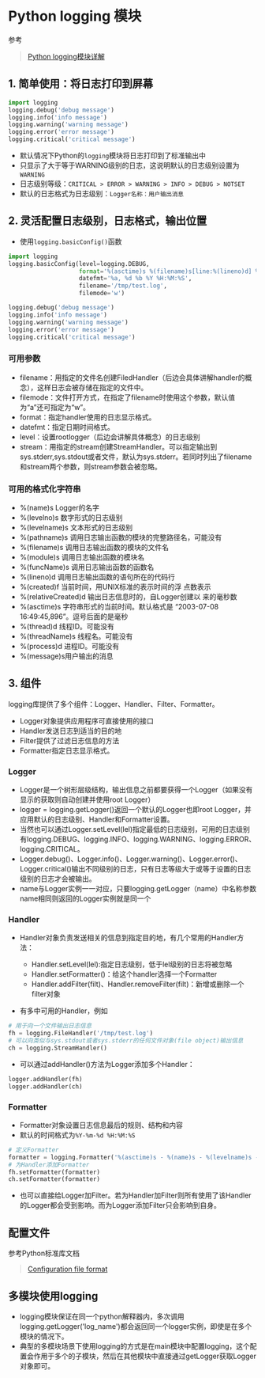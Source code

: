 # Python logging 模块
参考
> [Python logging模块详解](http://blog.csdn.net/zyz511919766/article/details/25136485)


## 1. 简单使用：将日志打印到屏幕
```Python
import logging  
logging.debug('debug message')  
logging.info('info message')  
logging.warning('warning message')  
logging.error('error message')  
logging.critical('critical message')  
```
- 默认情况下Python的`logging`模块将日志打印到了标准输出中
- 只显示了大于等于WARNING级别的日志，这说明默认的日志级别设置为`WARNING`
- 日志级别等级：`CRITICAL > ERROR > WARNING > INFO > DEBUG > NOTSET`
- 默认的日志格式为日志级别：`Logger名称：用户输出消息`

## 2. 灵活配置日志级别，日志格式，输出位置
- 使用`logging.basicConfig()`函数

```python
import logging  
logging.basicConfig(level=logging.DEBUG,  
                    format='%(asctime)s %(filename)s[line:%(lineno)d] %(levelname)s %(message)s',  
                    datefmt='%a, %d %b %Y %H:%M:%S',  
                    filename='/tmp/test.log',  
                    filemode='w')  

logging.debug('debug message')  
logging.info('info message')  
logging.warning('warning message')  
logging.error('error message')  
logging.critical('critical message')
```

### 可用参数
- filename：用指定的文件名创建FiledHandler（后边会具体讲解handler的概念），这样日志会被存储在指定的文件中。
- filemode：文件打开方式，在指定了filename时使用这个参数，默认值为“a”还可指定为“w”。
- format：指定handler使用的日志显示格式。
- datefmt：指定日期时间格式。
- level：设置rootlogger（后边会讲解具体概念）的日志级别
- stream：用指定的stream创建StreamHandler。可以指定输出到sys.stderr,sys.stdout或者文件，默认为sys.stderr。若同时列出了filename和stream两个参数，则stream参数会被忽略。

### 可用的格式化字符串
- %(name)s Logger的名字
- %(levelno)s 数字形式的日志级别
- %(levelname)s 文本形式的日志级别
- %(pathname)s 调用日志输出函数的模块的完整路径名，可能没有
- %(filename)s 调用日志输出函数的模块的文件名
- %(module)s 调用日志输出函数的模块名
- %(funcName)s 调用日志输出函数的函数名
- %(lineno)d 调用日志输出函数的语句所在的代码行
- %(created)f 当前时间，用UNIX标准的表示时间的浮 点数表示
- %(relativeCreated)d 输出日志信息时的，自Logger创建以 来的毫秒数
- %(asctime)s 字符串形式的当前时间。默认格式是 “2003-07-08 16:49:45,896”。逗号后面的是毫秒
- %(thread)d 线程ID。可能没有
- %(threadName)s 线程名。可能没有
- %(process)d 进程ID。可能没有
- %(message)s用户输出的消息

## 3. 组件
logging库提供了多个组件：Logger、Handler、Filter、Formatter。
- Logger对象提供应用程序可直接使用的接口
- Handler发送日志到适当的目的地
- Filter提供了过滤日志信息的方法
- Formatter指定日志显示格式。

### Logger

- Logger是一个树形层级结构，输出信息之前都要获得一个Logger（如果没有显示的获取则自动创建并使用root Logger）
- logger = logging.getLogger()返回一个默认的Logger也即root Logger，并应用默认的日志级别、Handler和Formatter设置。
- 当然也可以通过Logger.setLevel(lel)指定最低的日志级别，可用的日志级别有logging.DEBUG、logging.INFO、logging.WARNING、logging.ERROR、logging.CRITICAL。
- Logger.debug()、Logger.info()、Logger.warning()、Logger.error()、Logger.critical()输出不同级别的日志，只有日志等级大于或等于设置的日志级别的日志才会被输出。
- name与Logger实例一一对应，只要logging.getLogger（name）中名称参数name相同则返回的Logger实例就是同一个

### Handler
- Handler对象负责发送相关的信息到指定目的地，有几个常用的Handler方法：
  - Handler.setLevel(lel):指定日志级别，低于lel级别的日志将被忽略
  - Handler.setFormatter()：给这个handler选择一个Formatter
  - Handler.addFilter(filt)、Handler.removeFilter(filt)：新增或删除一个filter对象

- 有多中可用的Handler，例如
```python
# 用于向一个文件输出日志信息
fh = logging.FileHandler('/tmp/test.log')
# 可以向类似与sys.stdout或者sys.stderr的任何文件对象(file object)输出信息
ch = logging.StreamHandler()
```

- 可以通过addHandler()方法为Logger添加多个Handler：
```python
logger.addHandler(fh)  
logger.addHandler(ch)
```

### Formatter
- Formatter对象设置日志信息最后的规则、结构和内容
- 默认的时间格式为`%Y-%m-%d %H:%M:%S`
```Python
# 定义Formatter  
formatter = logging.Formatter('%(asctime)s - %(name)s - %(levelname)s - %(message)s')  
# 为Handler添加Formatter  
fh.setFormatter(formatter)  
ch.setFormatter(formatter)
```
- 也可以直接给Logger加Filter。若为Handler加Filter则所有使用了该Handler的Logger都会受到影响。而为Logger添加Filter只会影响到自身。

## 配置文件
参考Python标准库文档
> [Configuration file format](https://docs.python.org/2/library/logging.config.html#configuration-file-format)

## 多模块使用logging
- logging模块保证在同一个python解释器内，多次调用logging.getLogger('log_name')都会返回同一个logger实例，即使是在多个模块的情况下。
- 典型的多模块场景下使用logging的方式是在main模块中配置logging，这个配置会作用于多个的子模块，然后在其他模块中直接通过getLogger获取Logger对象即可。
